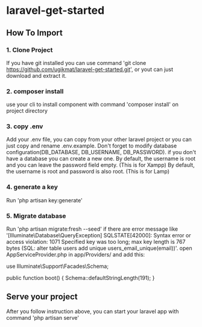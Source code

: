 # laravel-get-started
## How To Import
### 1. Clone Project
If you have git installed you can use command 'git clone https://github.com/ugikmat/laravel-get-started.git', or yout can just download and extract it.
### 2. composer install
use your cli to install component with command 'composer install' on project directory
### 3. copy .env
Add your .env file, you can copy from your other laravel project or you can just copy and rename .env.example.
Don't forget to modify database configuration(DB_DATABASE, DB_USERNAME, DB_PASSWORD). if you don't have a database you can create a new one.
By default, the username is root and you can leave the password field empty. (This is for Xampp) 
By default, the username is root and password is also root. (This is for Lamp)
### 4. generate a key
Run 'php artisan key:generate'
### 5. Migrate database
Run 'php artisan migrate:fresh --seed'
if there are error message like '[Illuminate\Database\QueryException] SQLSTATE[42000]: Syntax error or access violation: 1071 Specified key was too long; max key length is 767 bytes (SQL: alter table users add unique users_email_unique(email))'. 
open AppServiceProvider.php in app/Providers/ and add this:

use Illuminate\Support\Facades\Schema;

public function boot()
{
    Schema::defaultStringLength(191);
}

## Serve your project
After you follow instruction above, you can start your laravel app with command 'php artisan serve'
